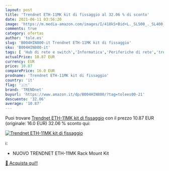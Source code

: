 ```yaml
---
layout: post
title: 'Trendnet ETH-11MK kit di fissaggio al 32.06 % di sconto'
date: 2021-06-11 03:56:20
image: 'https://m.media-amazon.com/images/I/418kS+Bid+L._SL500_._SL400_.jpg'
comments: true
category: ofertas
author: 'tole.es'
slug: 'B004HIN800-it Trendnet ETH-11MK kit di fissaggio'
sku: 'B004HIN800-it'
tags: [ 'Hub di rete e switch','Informatica','Periferiche di rete','trendnet', ]
actualPrice: 10.87 EUR
currency: EUR
price: 10.87
comparePrice: 16.0 EUR
prodname: 'Trendnet ETH-11MK kit di fissaggio'
country: 'it'
flag: '🇮🇹'
brand: 'TRENDnet'
buyurl: 'https://www.amazon.it/dp/B004HIN800/?tag=tolees00-21'
descuento: '32.06'
average: '10.87'
---
```


Puoi trovare [Trendnet ETH-11MK kit di fissaggio](https://www.amazon.it/dp/B004HIN800/?tag=tolees00-21) con il prezzo 10.87 EUR (originale: 16.0 EUR) 32.06 % sconto qui:

[![Trendnet ETH-11MK kit di fissaggio](https://m.media-amazon.com/images/I/418kS+Bid+L._SL500_._SL400_.jpg)](https://www.amazon.it/dp/B004HIN800/?tag=tolees00-21)

ℹ️:

- NUOVO TRENDNET ETH-11MK Rack Mount Kit

[🛒 Acquista qui!!](https://www.amazon.it/dp/B004HIN800/?tag=tolees00-21)

